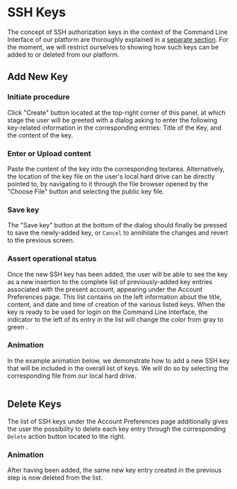 # SSH Keys

The concept of SSH authorization keys in the context of the Command Line Interface of our platform are thoroughly explained in a [separate section](../../../data-on-disk/security.md). For the moment, we will restrict ourselves to showing how such keys can be added to or deleted from our platform.

## Add New Key

### Initiate procedure

Click "Create" button <i class="zmdi zmdi-plus zmdi-hc-border"></i> located at the top-right corner of this panel, at which stage the user will be greeted with a dialog asking to enter the following key-related information in the corresponding entries: Title of the Key, and the content of the key. 

### Enter or Upload content

Paste the content of the key into the corresponding textarea. Alternatively, the location of the key file on the user's local hard drive can be directly pointed to, by navigating to it through the file browser opened by the "Choose File" button and selecting the public key file.

### Save key

The "Save key" button at the bottom of the dialog should finally be pressed to save the newly-added key, or `Cancel` to annihilate the  changes and revert to the previous screen. 

### Assert operational status

Once the new SSH key has been added, the user will be able to see the key as a new insertion to the complete list of previously-added key entries associated with the present account, appearing under the  Account Preferences page. This list contains on the left information about the title, content, and date and time of creation of the various listed keys. When the key is ready to be used for login on the Command Line Interface, the indicator to the left of its entry in the list will change the color from gray <i class="zmdi zmdi-circle"></i> to green <i class="zmdi zmdi-circle c-lime"></i>.

### Animation

In the example animation below, we demonstrate how to add a new SSH key that will be included in the overall list of keys. We will do so by selecting the corresponding file from our local hard drive. 

<img data-gifffer="/images/add-key.gif" />


## Delete Keys

The list of SSH keys under the  Account Preferences page additionally gives the user the possibility to delete each key entry through the corresponding `Delete` action button located to the right.  

### Animation 

After having been added, the same new key entry created in the previous step is now deleted from the list.

<img data-gifffer="/images/delete-key.gif" />
